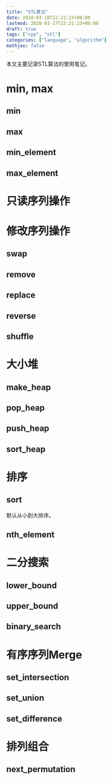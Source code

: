 ```yaml
---
title: "STL算法"
date: 2018-03-18T22:21:23+08:00
lastmod: 2020-03-17T22:21:23+08:00
draft: true
tags: ["cpp", "stl"]
categories: ["language", "algorithm"]
mathjax: false
---
```


本文主要记录STL算法的使用笔记。  
<!--more-->

# min, max
## min
## max
## min_element
## max_element

# 只读序列操作

# 修改序列操作
## swap
## remove
## replace
## reverse
## shuffle

# 大小堆
## make_heap
## pop_heap
## push_heap
## sort_heap

# 排序
## sort
默认从小到大排序。  

## nth_element

# 二分搜索
## lower_bound
## upper_bound
## binary_search

# 有序序列Merge
## set_intersection
## set_union
## set_difference

# 排列组合
## next_permutation
